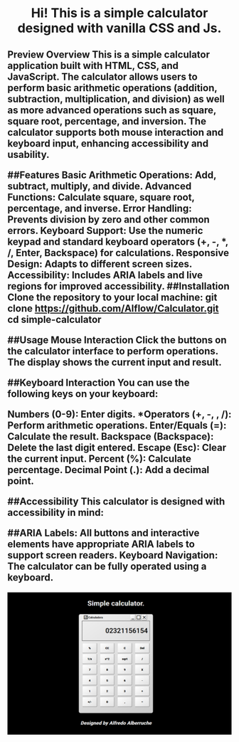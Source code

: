<h1 align="center">Hi! This is a simple calculator designed with vanilla CSS and Js.</h1>
<h2>Preview</h>
Overview
This is a simple calculator application built with HTML, CSS, and JavaScript. The calculator allows users to perform basic arithmetic operations (addition, subtraction, multiplication, and division) as well as more advanced operations such as square, square root, percentage, and inversion. The calculator supports both mouse interaction and keyboard input, enhancing accessibility and usability.

##Features
Basic Arithmetic Operations: Add, subtract, multiply, and divide.
Advanced Functions: Calculate square, square root, percentage, and inverse.
Error Handling: Prevents division by zero and other common errors.
Keyboard Support: Use the numeric keypad and standard keyboard operators (+, -, *, /, Enter, Backspace) for calculations.
Responsive Design: Adapts to different screen sizes.
Accessibility: Includes ARIA labels and live regions for improved accessibility.
##Installation
Clone the repository to your local machine:
git clone https://github.com/Alflow/Calculator.git
cd simple-calculator


##Usage
Mouse Interaction
Click the buttons on the calculator interface to perform operations. The display shows the current input and result.

##Keyboard Interaction
You can use the following keys on your keyboard:

Numbers (0-9): Enter digits.
*Operators (+, -, , /): Perform arithmetic operations.
Enter/Equals (=): Calculate the result.
Backspace (Backspace): Delete the last digit entered.
Escape (Esc): Clear the current input.
Percent (%): Calculate percentage.
Decimal Point (.): Add a decimal point.

##Accessibility
This calculator is designed with accessibility in mind:

##ARIA Labels: All buttons and interactive elements have appropriate ARIA labels to support screen readers.
Keyboard Navigation: The calculator can be fully operated using a keyboard.


![Image Alt text](media/preview.PNG "Preview")


